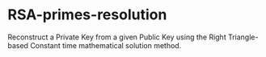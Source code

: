 # RSA-primes-resolution
Reconstruct a Private Key from a given Public Key using the Right Triangle-based Constant time mathematical solution method. 
